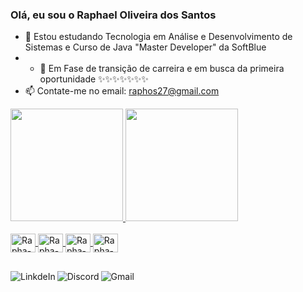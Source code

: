 ### Olá, eu sou o Raphael Oliveira dos Santos

- 🌱 Estou estudando Tecnologia em Análise e Desenvolvimento de Sistemas e Curso de Java "Master Developer" da SoftBlue
- - 🤞 Em Fase de transição de carreira e em busca da primeira oportunidade ✨✨✨✨✨✨✨
- 📫 Contate-me no email: raphos27@gmail.com 

<div>
  <a href="https://github.com/Raphos35">
  <img height ="180cm" src="https://github-readme-stats.vercel.app/api?username=Raphos35&show_icons=true&theme=onedark&include_all_commits=true&count_private=true"/>
  <img height ="180cm" src="https://github-readme-stats.vercel.app/api/top-langs/?username=Raphos35&layout=compact&langs_count=16&theme=onedark"/>
</div>
  
<div style="display: inline_block"><br>
<img align="center" alt="Rapha-Js" height="30" width="40" src='https://cdn.jsdelivr.net/gh/devicons/devicon/icons/css3/css3-original.svg'>
<img align="center" alt="Rapha-Js" height="30" width="40" src='https://cdn.jsdelivr.net/gh/devicons/devicon/icons/html5/html5-original.svg'>
<img align="center" alt="Rapha-Js" height="30" width="40" src='https://cdn.jsdelivr.net/gh/devicons/devicon/icons/java/java-original.svg'>
<img align="center" alt="Rapha-Js" height="30" width="40" src='https://cdn.jsdelivr.net/gh/devicons/devicon/icons/javascript/javascript-original.svg'>
</div>

##

<div>

  <a target="_blank" href="https://www.linkedin.com/in/raphael-oliveira-dos-santos-02237832/">
  <img align="left" alt="LinkdeIn" src="https://img.shields.io/badge/LinkedIn-0077B5?style=for-the-badge&logo=linkedin&logoColor=white" />
  </a>
  <a target="_blank" href="https://discord.gg/mAaNP7f4">
  <img align="left" alt="Discord"  src="https://img.shields.io/badge/Discord-7289DA?style=for-the-badge&logo=discord&logoColor=white" />
  </a>
  <a target="_blank" href="https://www.linkedin.com/in/raphael-oliveira-dos-santos-02237832/">
  <img align="left" alt="Gmail"  src="https://img.shields.io/badge/Gmail-D14836?style=for-the-badge&logo=gmail&logoColor=white" />
  </a>
  
</div>
